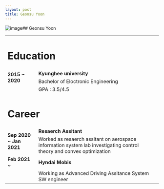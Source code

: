 ```yaml
---
layout: post
title: Geonsu Yoon
---
```


<!-- img src="https://user-images.githubusercontent.com/57785895/122384263-7d619500-cfa6-11eb-8250-ffe4ead91b41.jpg" alt="image" style="float:left">

### Education
Kyunghee university - Electric Engineering
<br>
<br>
### Careere
Hyndai Mobis -->

<img src="https://user-images.githubusercontent.com/57785895/122384263-7d619500-cfa6-11eb-8250-ffe4ead91b41.jpg" alt="image" style="float:left">
## Geonsu Yoon
<p class=clearedText> </p>

<table>
  <tbody>
     <tr>
      <td colspan = '2'> <h1 id="education">Education</h1></td>
    </tr>
      <tr>
      <td rowspan = '2'><b>2015 ~ 2020 </b></td>
      <td><b>Kyunghee university</b></td>
    </tr>
      <tr>
      <td>Bachelor of Eloctronic Engineering</td>
    </tr>
    <tr>
      <td> </td>
      <td>GPA : 3.5/4.5</td>
    </tr>
    <tr>
      <td colspan = '2'> <h1 id="career">Career</h1> </td>
      <td> </td>
    </tr>
    <tr>
      <td rowspan = '2'><b> Sep 2020 ~ Jan 2021 </b></td>
      <td><b> Resaerch Assitant </b> </td>
    </tr>
      <tr>
      <td>Worked as resaerch assitant on aerospace information system lab investigating control theory and convex optimization</td>
    </tr>
    <tr>
      <td> <b> Feb 2021 ~ </b></td>
      <td> <b>Hyndai Mobis</b></td>
    </tr>
   <tr>
      <td> </td>
      <td>Working as Advanced Driving Assitance System SW engineer</td>
    </tr>
   </tbody>
</table>
